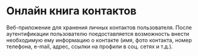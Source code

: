 # Онлайн книга контактов


Веб-приложение для хранения личных контактов пользователя. После аутентификации пользователю поедоставляется возможность внести необходимую ему информацию о контакте (имя, фото контакта, номер телефона, e-mail, адрес, ссылки на профили в соц. сетях и т.д.).

